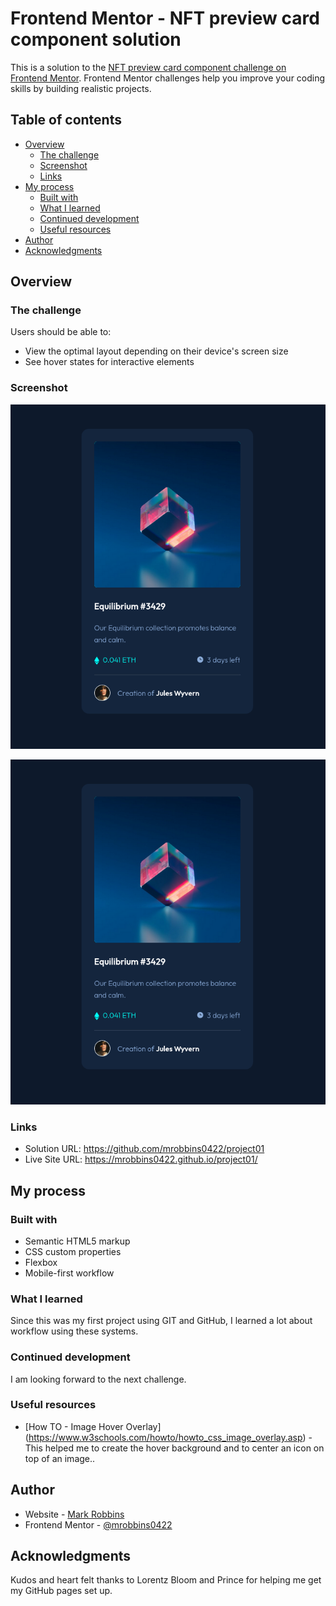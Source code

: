 # Frontend Mentor - NFT preview card component solution

This is a solution to the [NFT preview card component challenge on Frontend Mentor](https://www.frontendmentor.io/challenges/nft-preview-card-component-SbdUL_w0U). Frontend Mentor challenges help you improve your coding skills by building realistic projects. 

## Table of contents

- [Overview](#overview)
  - [The challenge](#the-challenge)
  - [Screenshot](#screenshot)
  - [Links](#links)
- [My process](#my-process)
  - [Built with](#built-with)
  - [What I learned](#what-i-learned)
  - [Continued development](#continued-development)
  - [Useful resources](#useful-resources)
- [Author](#author)
- [Acknowledgments](#acknowledgments)

## Overview

### The challenge

Users should be able to:

- View the optimal layout depending on their device's screen size
- See hover states for interactive elements

### Screenshot

![Screenshot](Screenshot.png)

![Screenshot](images/Screenshot_2022-0211.png)

### Links

- Solution URL: https://github.com/mrobbins0422/project01
- Live Site URL: https://mrobbins0422.github.io/project01/

## My process

### Built with

- Semantic HTML5 markup
- CSS custom properties
- Flexbox
- Mobile-first workflow

### What I learned

Since this was my first project using GIT and GitHub, I learned a lot about workflow using 
these systems. 

### Continued development

I am looking forward to the next challenge.

### Useful resources

- [How TO - Image Hover Overlay] (https://www.w3schools.com/howto/howto_css_image_overlay.asp) - This helped me to create the hover background and to center an icon on top of an image..

## Author

- Website - [Mark Robbins](https://www.markrobbinscoder.com)
- Frontend Mentor - [@mrobbins0422](https://www.frontendmentor.io/profile/mrobbins0422)

## Acknowledgments

Kudos and heart felt thanks to Lorentz Bloom and Prince for helping me get my GitHub pages set up.


